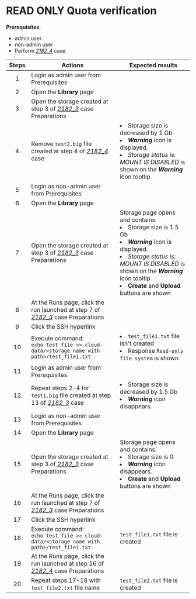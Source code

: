 # READ ONLY Quota verification

**Prerequisites**:

- admin user
- non-admin user
- Perform [_2182\_4_](2182_4.md) case

| Steps | Actions | Expected results |
| :---: | --- | --- |
| 1 | Login as admin user from Prerequisites | |
| 2 | Open the **Library** page | |
| 3 | Open the storage created at step 3 of [_2182\_3_](2182_3.md) case  Preparations | |
| 4 | Remove `test2.big` file created at step 4 of [_2182\_4_](2182_4.md) case | <li> Storage size is decreased by 1 Gb <li> ***Warning*** icon is displayed. <li> *Storage status is: MOUNT IS DISABLED* is shown on the ***Warning*** icon tooltip |
| 5 | Login as non-admin user from Prerequisites | |
| 6 | Open the **Library** page | |
| 7 | Open the storage created at step 3 of [_2182\_3_](2182_3.md) case  Preparations | Storage page opens and contains: <li> Storage size is 1.5 Gb <li> ***Warning*** icon is displayed. <li> *Storage status is: MOUNT IS DISABLED* is shown on the ***Warning*** icon tooltip <li> **Create** and **Upload** buttons are shown |
| 8 | At the Runs page, click the run launched at step 7 of [_2182\_3_](2182_3.md) case Preparations | |
| 9 | Click the SSH hyperlink | |
| 10 | Execute command: <br> `echo test file >> cloud-data/<storage name with path>/test_file1.txt` | <li>`test_file1.txt` file isn't created <li> Response `Read-only file system` is shown |
| 11 | Login as admin user from Prerequisites | |
| 12 | Repeat steps 2-4 for `test1.big` file created at step 13 of [_2182\_3_](2182_3.md) case | <li> Storage size is decreased by 1.5 Gb <li> ***Warning*** icon disappears. |
| 13 | Login as non-admin user from Prerequisites | |
| 14 | Open the **Library** page | |
| 15 | Open the storage created at step 3 of [_2182\_3_](2182_3.md) case  Preparations | Storage page opens and contains: <li> Storage size is 0 <li> ***Warning*** icon disappears. <li> **Create** and **Upload** buttons are shown |
| 16 | At the Runs page, click the run launched at step 7 of [_2182\_3_](2182_3.md) case Preparations | |
| 17 | Click the SSH hyperlink | |
| 18 | Execute command: <br> `echo test file >> cloud-data/<storage name with path>/test_file1.txt` | `test_file1.txt` file is created |
| 19 | At the Runs page, click the run launched at step 16 of [_2182\_4_](2182_4.md) case Preparations | |
| 20 | Repeat steps 17-18 with `test_file2.txt` file name | `test_file2.txt` file is created |